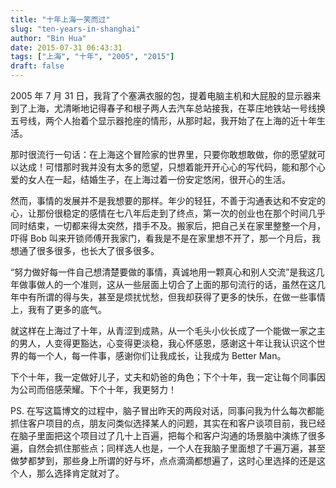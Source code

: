 ```yaml
---
title: "十年上海一笑而过"
slug: "ten-years-in-shanghai"
author: "Bin Hua"
date: 2015-07-31 06:43:31
tags: ["上海", "十年", "2005", "2015"]
draft: false
---
```


2005 年 7 月 31 日，我背了个塞满衣服的包，提着电脑主机和大屁股的显示器来到了上海，尤清晰地记得春子和根子两人去汽车总站接我，在莘庄地铁站一号线换五号线，两个人抬着个显示器抢座的情形，从那时起，我开始了在上海的近十年生活。

那时很流行一句话：在上海这个冒险家的世界里，只要你敢想敢做，你的愿望就可以达成！可惜那时我并没有太多的愿望，只想着能开开心心的写代码，能和那个心爱的女人在一起，结婚生子，在上海过着一份安定悠闲，很开心的生活。

然而，事情的发展并不是我想要的那样。年少的轻狂，不善于沟通表达和不安定的心，让那份很稳定的感情在七八年后走到了终点，第一次的创业也在那个时间几乎同时结束，一切都来得太突然，措手不及。搬家后，把自己关在家里整整一个月，吓得 Bob 叫来开锁师傅开我家门，看我是不是在家里想不开了，那一个月后，我想通了很多很多，也长大了很多很多。

“努力做好每一件自己想清楚要做的事情，真诚地用一颗真心和别人交流”是我这几年做事做人的一个准则，这从一些层面上切合了上面的那句流行的话，虽然在这几年中有所谓的得与失，甚至是烦扰忧愁，但我却获得了更多的快乐，在做一些事情上，我有了更多的底气。

就这样在上海过了十年，从青涩到成熟，从一个毛头小伙长成了一个能做一家之主的男人，人变得更豁达，心变得更淡稳，我心怀感恩，感谢这十年让我认识这个世界的每一个人，每一件事，感谢你们让我成长，让我成为 Better Man。

下个十年，我一定做好儿子，丈夫和奶爸的角色；下个十年，我一定让每个同事因为公司而倍感荣耀。下个十年，我更努力！

PS. 在写这篇博文的过程中，脑子冒出昨天的两段对话，同事问我为什么每次都能抓住客户项目的点，朋友问类似选择某人的问题，其实在和客户谈项目前，我已经在脑子里面把这个项目过了几十上百遍，把每个和客户沟通的场景脑中演练了很多遍，自然会抓住那些点；同样选人也是，一个人在我脑子里面想了千遍万遍，甚至做梦都梦到，那些身上所谓的好与坏，点点滴滴都想遍了，这时心里选择的还是这个人，那么选择肯定就对了。